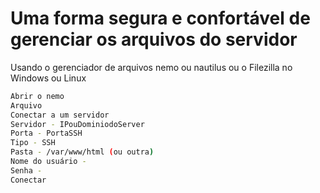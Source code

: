 # Uma forma segura e confortável de gerenciar os arquivos do servidor

Usando o gerenciador de arquivos nemo ou nautilus ou o Filezilla no Windows ou Linux

```bash
Abrir o nemo
Arquivo
Conectar a um servidor
Servidor - IPouDominiodoServer
Porta - PortaSSH
Tipo - SSH
Pasta - /var/www/html (ou outra)
Nome do usuário - 
Senha -
Conectar
```
